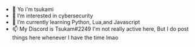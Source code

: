 - 👋 Yo i'm tsukami
- 👀 I’m interested in cybersecurity
- 🌱 I’m currently learning Python, Lua,and Javascript
- 📫 My Discord is Tsukam#2249
I'm not really active here, But I do post things here whenever I have the time lmao
<!---
tsukamis/tsukamis is a ✨ special ✨ repository because its `README.md` (this file) appears on your GitHub profile.
You can click the Preview link to take a look at your changes.
--->

